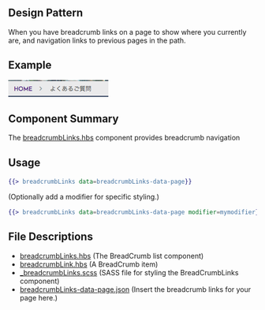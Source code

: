 ## Design Pattern
When you have breadcrumb links on a page to show where you currently are, and navigation links to previous pages in the path.

## Example
![Alt text](/BreadCrumbLinks/__example.png)

## Component Summary
The [breadcrumbLinks.hbs](/BreadCrumbLinks/breadcrumbLinks.hbs) component provides breadcrumb navigation

## Usage
```handlebars
{{> breadcrumbLinks data=breadcrumbLinks-data-page}}
```
(Optionally add a modifier for specific styling.)  
```handlebars
{{> breadcrumbLinks data=breadcrumbLinks-data-page modifier=mymodifier}}
```

## File Descriptions
* [breadcrumbLinks.hbs](/BreadCrumbLinks/breadcrumbLinks.hbs) (The BreadCrumb list component)
* [breadcrumbLink.hbs](/BreadCrumbLinks/breadcrumbLink.hbs) (A BreadCrumb item)
* [_breadcrumbLinks.scss](/BreadCrumbLinks/_breadcrumbLinks.scss) (SASS file for styling the BreadCrumbLinks component)
* [breadcrumbLinks-data-page.json](/BreadCrumbLinks/breadcrumbLinks-data-page.json) (Insert the breadcrumb links for your page here.)
